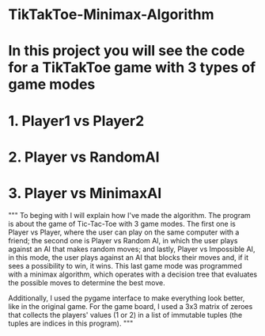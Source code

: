 # TikTakToe-Minimax-Algorithm
# In this project you will see the code for a TikTakToe game with 3 types of game modes 
# 1. Player1 vs Player2 
# 2. Player vs RandomAI 
# 3. Player vs MinimaxAI

"""
To beging with I will explain how I've made the algorithm. The program is about the game of Tic-Tac-Toe with 3 game modes. The first one is Player vs Player, where the user can play on the same computer with a friend; the second one is Player vs Random AI, in which the user plays against an AI that makes random moves; and lastly, Player vs Impossible AI, in this mode, the user plays against an AI that blocks their moves and, if it sees a possibility to win, it wins. This last game mode was programmed with a minimax algorithm, which operates with a decision tree that evaluates the possible moves to determine the best move.

Additionally, I used the pygame interface to make everything look better, like in the original game. For the game board, I used a 3x3 matrix of zeroes that collects the players' values (1 or 2) in a list of immutable tuples (the tuples are indices in this program).
"""